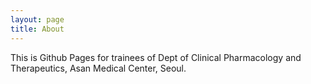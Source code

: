 ```yaml
---
layout: page
title: About
---
```


This is Github Pages for trainees of Dept of Clinical Pharmacology and Therapeutics, Asan Medical Center, Seoul.
